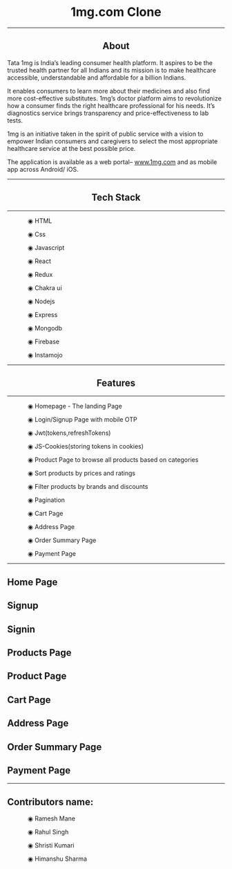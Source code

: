 <h1 align="center">1mg.com Clone</h1>
<hr/>
<h2 align="center">About</h2>
<p>Tata 1mg is India’s leading consumer health platform. It aspires to be the trusted health partner for all Indians and its mission is to make healthcare accessible, understandable and affordable for a billion Indians.

It enables consumers to learn more about their medicines and also find more cost-effective substitutes. 1mg’s doctor platform aims to revolutionize how a consumer finds the right healthcare professional for his needs. It’s diagnostics service brings transparency and price-effectiveness to lab tests.

1mg is an initiative taken in the spirit of public service with a vision to empower Indian consumers and caregivers to select the most appropriate healthcare service at the best possible price.

The application is available as a web portal– www.1mg.com and as mobile app across Android/ iOS.</p>
<hr/>
<h2  align="center">Tech Stack</h2>
<hr/>
<ul>
 <ol>◉ HTML</ol>
 <ol>◉ Css</ol>
 <ol>◉ Javascript</ol>
 <ol>◉ React</ol>
 <ol>◉ Redux</ol>
 <ol>◉ Chakra ui</ol>
 <ol>◉ Nodejs</ol>
 <ol>◉ Express</ol>
 <ol>◉ Mongodb</ol>
 <ol>◉ Firebase</ol>
 <ol>◉ Instamojo</ol>
</ul>
<hr/>
<h2 align="center">Features</h2>
<hr/>
<ul>
 <ol>◉ Homepage - The landing Page</ol>
 <ol>◉ Login/Signup Page with mobile OTP</ol>
 <ol>◉ Jwt(tokens,refreshTokens)</ol>
 <ol>◉ JS-Cookies(storing tokens in cookies)</ol>
 <ol>◉ Product Page to browse all products based on categories</ol>
 <ol>◉ Sort products by prices and ratings</ol>
 <ol>◉ Filter products by brands and discounts</ol>
 <ol>◉ Pagination</ol>
  <ol>◉ Cart Page</ol>
  <ol>◉ Address Page</ol>
  <ol>◉ Order Summary Page</ol>
 <ol>◉ Payment Page</ol>
</ul>
<hr/>
<div>
 <h2>Home Page</h2>
</div>
<div>
 <h2>Signup</h2>
</div>
<div>
 <h2>Signin</h2>
</div>
<div>
 <h2>Products Page</h2>
</div>
<div>
 <h2>Product Page</h2>
</div>
<div>
 <h2>Cart Page</h2>
</div>
<div>
 <h2>Address Page</h2>
</div>
<div>
 <h2>Order Summary Page</h2>
</div>
<div>
 <h2>Payment Page</h2>
</div>
<hr/>
<h2>Contributors name:</h2>
 <ul>
 <ol>◉ Ramesh Mane</ol>
 <ol>◉ Rahul Singh</ol>
 <ol>◉ Shristi Kumari</ol>
 <ol>◉ Himanshu Sharma</ol>
 </ul>
</div>
